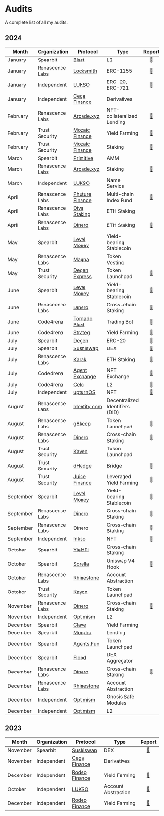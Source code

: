 # Audits

A complete list of all my audits.

## 2024

| Month | Organization | Protocol | Type | Report |
| - | - | - | - | :-: |
| January | Spearbit | [Blast](https://blast.io/) | L2 | [📄](/engagements/spearbit/Blast%20L2.pdf) |
| January | Renascence Labs | [Locksmith](https://locksmithwallet.com/) | ERC-1155 | [📄](/engagements/renascence/Locksmith.pdf) |
| January | Independent | [LUKSO](https://lukso.network/) | ERC-20, ERC-721 | [📄](/Independent/LUKSO%20(LSP4%2C%20LSP7%2C%20LSP8).pdf) |
| January | Independent | [Cega Finance](https://www.cega.fi/) | Derivatives | |
| February | Renascence Labs | [Arcade.xyz](https://www.arcade.xyz/) | NFT-collateralized Lending | [📄](/engagements/renascence/Arcade.xyz%20(V4).pdf) |
| February | Trust Security | [Mozaic Finance](https://mozaic.finance/) | Yield Farming | [📄](/engagements/trust/Mozaic%20(Thesus%20Vault).pdf) |
| February | Trust Security | [Mozaic Finance](https://mozaic.finance/) | Staking | [📄](/engagements/trust/Mozaic%20(xMOZ%20Staking).pdf) |
| March | Spearbit | [Primitive](https://www.primitive.xyz/) | AMM | |
| March | Renascence Labs | [Arcade.xyz](https://www.arcade.xyz/) | Staking | [📄](/engagements/renascence/Arcade.xyz%20(ARCD%20Staking).pdf) |
| March | Independent | [LUKSO](https://lukso.network/) | Name Service | |
| April | Renascence Labs | [Phuture Finance](https://www.phuture.finance/) | Multi-chain Index Fund | [📄](/engagements/renascence/Phuture%20Finance%20(V2).pdf) |
| April | Renascence Labs| [Diva Staking](https://divastaking.com/) | ETH Staking | |
| April | Renascence Labs | [Dinero](https://dinero.xyz/) | ETH Staking | [📄](/engagements/renascence/Redacted%20Finance%20(Institutional%20Pirex).pdf) |
| May | Spearbit | [Level Money](https://www.level.money/) | Yield-bearing Stablecoin | |
| May | Renascence Labs | [Magna](https://www.magna.so/) | Token Vesting | |
| May | Trust Security | [Degen Express](https://degen.express/) | Token Launchpad | [📄](/engagements/trust/Degen%20Express.pdf) |
| June | Spearbit | [Level Money](https://www.level.money/) | Yield-bearing Stablecoin | [📄](/engagements/spearbit/Level%20Money%20(Staking).pdf) |
| June | Renascence Labs | [Dinero](https://dinero.xyz/) | Cross-chain Staking | [📄](/engagements/renascence/Redacted%20Finance%20(Branded%20LST).pdf) |
| June | Code4rena | [Tornado Blast](https://www.tornadoblast.bot/) | Trading Bot | [📄](https://code4rena.com/reports/2024-06-tornadoblast-proleague) |
| June | Code4rena | [Strateg](https://strateg.io/) | Yield Farming | [📄](https://code4rena.com/reports/2024-06-strateg-proleague) |
| July | Spearbit | [Degen](https://www.degen.tips/) | ERC-20 | [📄](/engagements/spearbit/Degen.pdf) |
| July | Spearbit | [Sushiswap](https://www.sushi.com/) | DEX | [📄](/engagements/spearbit/Sushiswap%20(RouteProcessor5).pdf) |
| July | Renascence Labs | [Karak](https://karak.network/) | ETH Staking | [📄](/engagements/renascence/Karak%20(Native%20Restaking).pdf) |
| July | Code4rena | [Agent Exchange](https://agent.exchange/) | NFT Exchange | [📄](https://code4rena.com/reports/2024-05-agent-proleague) |
| July | Code4rena | [Celo](https://celo.org/) | L2 | [📄](https://code4rena.com/reports/2024-07-celo-proleague) |
| July | Independent | [upturnOS](https://upturn.live/) | NFT | [📄](/solo/UpTurnOS.md) |
| August | Renascence Labs | [Identity.com](https://www.identity.com/) | Decentralized Identifiers (DID) | |
| August | Renascence Labs | [g8keep](https://g8.xyz/) | Token Launchpad | [📄](/engagements/renascence/G8Keep.pdf) |
| August | Renascence Labs | [Dinero](https://dinero.xyz/) | Cross-chain Staking | [📄](/engagements/renascence/Redacted%20Finance%20(Branded%20LST%20v2).pdf) |
| August | Trust Security | [Kayen](https://www.kayen.org/) | Token Launchpad | |
| August | Trust Security | [dHedge](https://dhedge.org/) | Bridge | [📄](/engagements/trust/dHedge.pdf) |
| August | Trust Security | [Juice Finance](https://www.juice.finance/) | Leveraged Yield Farming | [📄](/engagements/trust/dHedge.pdf) |
| September | Spearbit | [Level Money](https://www.level.money/) | Yield-bearing Stablecoin | [📄](/engagements/spearbit/Level%20Money%20(Stablecoin%20LST).pdf) |
| September | Renascence Labs | [Dinero](https://dinero.xyz/) | Cross-chain Staking | [📄](/engagements/renascence/Dinero%20(Stargate%20LST).pdf) |
| September | Renascence Labs | [Dinero](https://dinero.xyz/) | Cross-chain Staking | [📄](/engagements/renascence/Dinero%20(Arbitrum%20LST).pdf) |
| September | Independent | [Inkso](https://inkso.xyz/) | NFT | [📄](/solo/Inkso.md) |
| October | Spearbit | [YieldFi](https://yield.fi/) | Cross-chain Staking | |
| October | Spearbit | [Sorella](https://sorellalabs.xyz/) | Uniswap V4 Hook | [📄](/engagements/spearbit/Sorella%20(Angstrom).pdf) |
| October | Renascence Labs | [Rhinestone](https://www.rhinestone.wtf/) | Account Abstraction | |
| October | Trust Security | [Kayen](https://www.kayen.org/) | Token Launchpad | |
| November | Renascence Labs | [Dinero](https://dinero.xyz/) | Cross-chain Staking | [📄](/engagements/renascence/Dinero%20(Super%20ETH).pdf) |
| November | Independent | [Optimism](https://www.optimism.io/) | L2 | |
| December | Spearbit | [Clave](https://getclave.io/) | Yield Farming | |
| December | Spearbit | [Morpho](https://morpho.org/) | Lending | |
| December | Spearbit | [Agents.Fun](https://www.agents.fun/) | Token Launchpad | |
| December | Spearbit | [Flood](https://www.flood.bid/) | DEX Aggregator | |
| December | Renascence Labs | [Dinero](https://dinero.xyz/) | Cross-chain Staking | [📄](/engagements/renascence/Dinero%20(Staked%20S).pdf) |
| December | Renascence Labs | [Rhinestone](https://www.rhinestone.wtf/) | Account Abstraction | |
| December | Independent | [Optimism](https://www.optimism.io/) | Gnosis Safe Modules | |
| December | Independent | [Optimism](https://www.optimism.io/) | L2 | |

## 2023

| Month | Organization | Protocol | Type | Report |
| - | - | - | - | :-: |
| November | Spearbit | [Sushiswap](https://www.sushi.com/) | DEX | [📄](/engagements/spearbit/Sushiswap%20(RouteProcessor4).pdf) |
| November | Independent | [Cega Finance](https://www.cega.fi/) | Derivatives | |
| December | Independent | [Rodeo Finance](https://www.rodeofinance.xyz/) | Yield Farming | [📄](/Independent/Rodeo%20Finance%20(GMX%20GM%20Strategy).pdf) |
| October | Independent | [LUKSO](https://lukso.network/) | Account Abstraction | [📄](/Independent/LUKSO%20(LSP0%2C%20LSP6).pdf) |
| December | Independent | [Rodeo Finance](https://www.rodeofinance.xyz/) | Yield Farming | [📄](/Independent/Rodeo%20Finance%20(Camelot%20V3%20Strategy).pdf) |